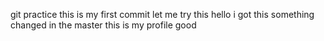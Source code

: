 git practice
this is my first commit
let me try this
hello i got this something changed in the master
this is my profile
good